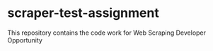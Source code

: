 # scraper-test-assignment
This repository contains the code work for Web Scraping Developer Opportunity
